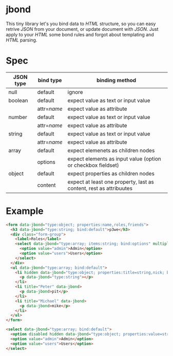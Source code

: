 # jbond

This tiny library let's you bind data to *HTML* structure, so you can easy retrive *JSON* from your document, or update document with *JSON*. Just apply to your *HTML* some bond rules and forgot about templating and *HTML* parsing.

# Spec
| JSON type | bind type           | binding method |
| --------- | ------------------- | -------------- |
| null      | default             | ignore |
| boolean   | default             | expect value as text or input value |
|           | attr=*name*         | expect value as attribute |
| number    | default             | expect value as text or input value |
|           | attr=*name*         | expect value as attribute |
| string    | default             | expect value as text or input value |
|           | attr=*name*         | expect value as attribute |
| array     | default             | expect elemenets as children nodes |
|           | options             | expect elements as input value (option or checkbox fieldset) |
| object    | default             | expect properties as children nodes |
|           | content             | expect at least one property, last as content, rest as attribuutes |

# Example

```html
<form data-jbond="type:object; properties:name,roles,friends">
  <h3 data-jbond="type:string; bind:default">p3we</h3>
  <div class="form-group">
    <label>Roles</label>
    <select data-jbond="type:array; items:string; bind:options" multiple>
      <option value="admin">Admin</option>
      <option value="users">Users</option>
    </select>
  </div>
  <ul data-jbond="type:array; bind:default">
    <li hidden data-jbond="type:object; properties:title=string,nick; bind:default">
      <p data-jbond="type:string"></p>
    </li>
    <li title="Peter" data-jbond>
      <p data-jbond>pit</p>
    </li>
    <li title="Michael" data-jbond>
      <p data-jbond>mike</p>
    </li>
  </ul>
</form>

<select data-jbond="type:array; bind:default">
  <option disabled hidden data-jbond="type:object; properties:value=string,name; bind:content"></option>
  <option value="admin">Admin</option>
  <option value="users">Users</option>
</select>
```
